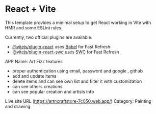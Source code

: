 # React + Vite

This template provides a minimal setup to get React working in Vite with HMR and some ESLint rules.

Currently, two official plugins are available:

- [@vitejs/plugin-react](https://github.com/vitejs/vite-plugin-react/blob/main/packages/plugin-react/README.md) uses [Babel](https://babeljs.io/) for Fast Refresh
- [@vitejs/plugin-react-swc](https://github.com/vitejs/vite-plugin-react-swc) uses [SWC](https://swc.rs/) for Fast Refresh

APP Name: Art Fizz
features
- proper authentication using email, password and google , github
- add and update items
- delete items and can see own list and filter it with customization
- can see others creations
- can see popular creation and artists info

Live site URL (https://artncraftstore-7c050.web.app/)
Category: Painting and drawing